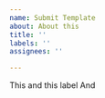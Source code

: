 ```yaml
---
name: Submit Template
about: About this
title: ''
labels: ''
assignees: ''

---
```


This and
this label
And
